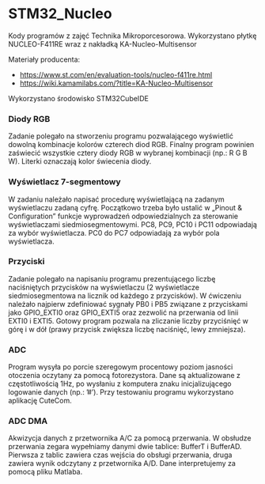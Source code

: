 # STM32_Nucleo
Kody programów z zajęć Technika Mikroporcesorowa. Wykorzystano płytkę NUCLEO-F411RE wraz z nakładką KA-Nucleo-Multisensor

Materiały producenta:
- https://www.st.com/en/evaluation-tools/nucleo-f411re.html
- https://wiki.kamamilabs.com/?title=KA-Nucleo-Multisensor

Wykorzystano środowisko STM32CubeIDE

### Diody RGB
Zadanie polegało na stworzeniu programu pozwalającego wyświetlić dowolną kombinacje kolorów czterech diod RGB. Finalny program powinien zaświecić wszystkie cztery diody RGB w wybranej kombinacji (np.: R G B W). Literki oznaczają kolor świecenia diody.

### Wyświetlacz 7-segmentowy
W zadaniu należało napisać procedurę wyświetlającą na zadanym wyświetlaczu zadaną cyfrę. Początkowo trzeba było ustalić w „Pinout & Configuration” funkcje wyprowadzeń odpowiedzialnych za sterowanie
wyświetlaczami siedmiosegmentowymi. PC8, PC9, PC10 i PC11 odpowiadają za wybór wyświetlacza. PC0 do PC7 odpowiadają za
wybór pola wyświetlacza.

### Przyciski
Zadanie polegało na napisaniu programu prezentującego liczbę naciśniętych przycisków na wyświetlaczu (2 wyświetlacze siedmiosegmentowa na licznik od każdego z przycisków). W ćwiczeniu należało najpierw zdefiniować sygnały PB0 i PB5 związane z przyciskami jako GPIO_EXTI0 oraz GPIO_EXTI5 oraz zezwolić na przerwania od linii EXTI0 i EXTI5. Gotowy program pozwala na zliczanie liczby przyciśnięć w górę i w dół (prawy przycisk zwiększa liczbę naciśnięć, lewy zmniejsza).

### ADC
Program wysyła po porcie szeregowym procentowy poziom jasności otoczenia oczytany za pomocą fotorezystora. Dane są aktualizowane z częstotliwością 1Hz, po wysłaniu z komputera znaku inicjalizującego logowanie danych (np.: ’#’). Przy testowaniu programu wykorzystano aplikację CuteCom.

### ADC DMA
Akwizycja danych z przetwornika A/C za pomocą przerwania. W obsłudze przerwania zegara wypełniamy danymi dwie tablice: BufferT i BufferAD. Pierwsza z tablic zawiera czas wejścia do obsługi przerwania, druga zawiera wynik odczytany z przetwornika A/D. Dane interpretujemy za pomocą pliku Matlaba.
